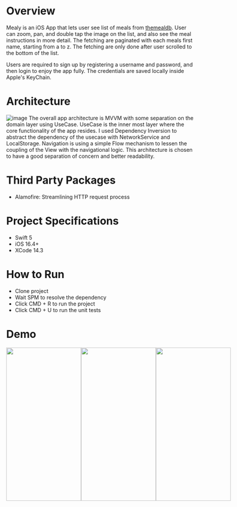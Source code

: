 # Overview

Mealy is an iOS App that lets user see list of meals from [themealdb](https://www.themealdb.com/). 
User can zoom, pan, and double tap the image on the list, and also see the meal instructions in more detail.
The fetching are paginated with each meals first name, starting from a to z. The fetching are only done after user scrolled to the bottom of the list.

Users are required to sign up by registering a username and password, and then login to enjoy the app fully. 
The credentials are saved locally inside Apple's KeyChain.

# Architecture
![image](https://github.com/Bkhufa/Mealy/assets/47885514/b0938616-5e3a-4db0-a517-30affc077b03)
The overall app architecture is MVVM with some separation on the domain layer using UseCase. 
UseCase is the inner most layer where the core functionality of the app resides. 
I used Dependency Inversion to abstract the dependency of the usecase with NetworkService and LocalStorage.
Navigation is using a simple Flow mechanism to lessen the coupling of the View with the navigational logic. 
This architecture is chosen to have a good separation of concern and better readability.

# Third Party Packages
- Alamofire: Streamlining HTTP request process

# Project Specifications
- Swift 5
- iOS 16.4+
- XCode 14.3

# How to Run
- Clone project
- Wait SPM to resolve the dependency
- Click CMD + R to run the project
- Click CMD + U to run the unit tests

# Demo
<div style="display:flex;flex-direction:row">
    <img src="https://github.com/Bkhufa/Mealy/assets/47885514/6792d106-11f7-4f39-a9d2-a4ae17575839" height="410" width="200" />
    <img src="https://github.com/Bkhufa/Mealy/assets/47885514/7e66275a-25e0-4745-b613-386a29091e81" height="410" width="200" />
    <img src="https://github.com/Bkhufa/Mealy/assets/47885514/6ebc6bb7-9425-4335-8aeb-aa1910abd85e" height="410" width="200" />
</div>
